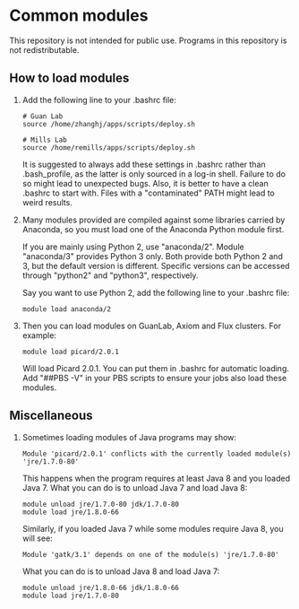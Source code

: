 # Common modules

This repository is not intended for public use. Programs in this repository is
not redistributable.

## How to load modules

1. Add the following line to your .bashrc file:
   ```
   # Guan Lab
   source /home/zhanghj/apps/scripts/deploy.sh

   # Mills Lab
   source /home/remills/apps/scripts/deploy.sh
   ```
   It is suggested to always add these settings in .bashrc rather than
   .bash\_profile, as the latter is only sourced in a log-in shell. Failure to
   do so might lead to unexpected bugs. Also, it is better to have a clean
   .bashrc to start with. Files with a "contaminated" PATH might lead to weird
   results.

2. Many modules provided are compiled against some libraries carried by
   Anaconda, so you must load one of the Anaconda Python module first.

   If you are mainly using Python 2, use "anaconda/2". Module "anaconda/3"
   provides Python 3 only. Both provide both Python 2 and 3, but the default
   version is different. Specific versions can be accessed through "python2"
   and "python3", respectively.

   Say you want to use Python 2, add the following line to your .bashrc file:
   ```
   module load anaconda/2
   ```

3. Then you can load modules on GuanLab, Axiom and Flux clusters. For example:
   ```
   module load picard/2.0.1
   ```
   Will load Picard 2.0.1. You can put them in .bashrc for automatic loading.
   Add "##PBS -V" in your PBS scripts to ensure your jobs also load these
   modules.


## Miscellaneous

1. Sometimes loading modules of Java programs may show:
   ```
   Module 'picard/2.0.1' conflicts with the currently loaded module(s) 'jre/1.7.0-80'
   ```
   This happens when the program requires at least Java 8 and you loaded
   Java 7. What you can do is to unload Java 7 and load Java 8:
   ```
   module unload jre/1.7.0-80 jdk/1.7.0-80
   module load jre/1.8.0-66
   ```
   Similarly, if you loaded Java 7 while some modules require Java 8, you will
   see:
   ```
   Module 'gatk/3.1' depends on one of the module(s) 'jre/1.7.0-80'
   ```
   What you can do is to unload Java 8 and load Java 7:
   ```
   module unload jre/1.8.0-66 jdk/1.8.0-66
   module load jre/1.7.0-80
   ```
